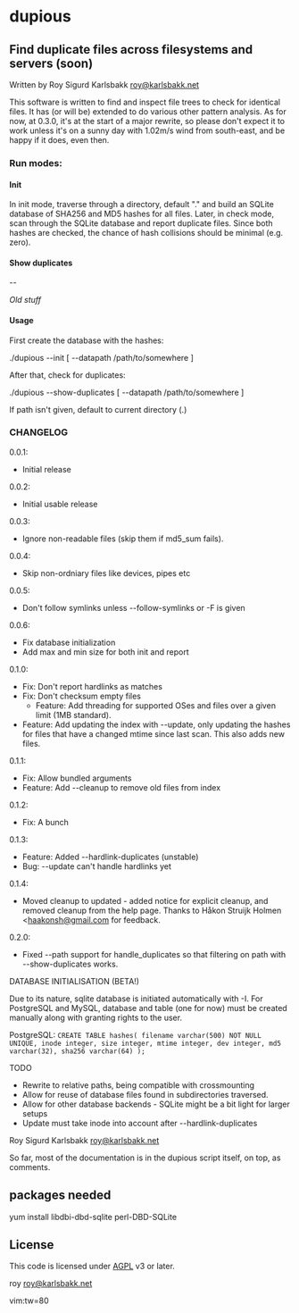 # dupious
## Find duplicate files across filesystems and servers (soon)

Written by Roy Sigurd Karlsbakk <roy@karlsbakk.net>

This software is written to find and inspect file trees to check for identical
files. It has (or will be) extended to do various other pattern analysis. As for
now, at 0.3.0, it's at the start of a major rewrite, so please don't expect it
to work unless it's on a sunny day with 1.02m/s wind from south-east, and be
happy if it does, even then.

### Run modes:

#### Init  

In init mode, traverse through a directory, default "." and build an SQLite database of SHA256 and MD5 hashes for all files. Later, in check mode, scan through the SQLite database and report duplicate files. Since both hashes are checked, the chance of hash collisions should be minimal (e.g. zero).

#### Show duplicates


--

_Old stuff_

#### Usage

First create the database with the hashes:

./dupious --init [ --datapath /path/to/somewhere ]

After that, check for duplicates:

./dupious --show-duplicates [ --datapath /path/to/somewhere ]

If path isn't given, default to current directory (.)

### CHANGELOG

0.0.1:
- Initial release

0.0.2:
- Initial usable release

0.0.3:
- Ignore non-readable files (skip them if md5_sum fails).

0.0.4:
- Skip non-ordniary files like devices, pipes etc

0.0.5:
- Don't follow symlinks unless --follow-symlinks or -F is given

0.0.6:
- Fix database initialization
- Add max and min size for both init and report

0.1.0:
- Fix: Don't report hardlinks as matches
- Fix: Don't checksum empty files
	- Feature: Add threading for supported OSes and files over a given limit (1MB standard).
- Feature: Add updating the index with --update, only updating the hashes for files that have a changed
mtime since last scan. This also adds new files.

0.1.1:
- Fix: Allow bundled arguments
- Feature: Add --cleanup to remove old files from index

0.1.2:
- Fix: A bunch

0.1.3:
- Feature: Added --hardlink-duplicates (unstable)
- Bug: --update can't handle hardlinks yet

0.1.4:
- Moved cleanup to updated - added notice for explicit cleanup, and removed cleanup from the
help page. Thanks to Håkon Struijk Holmen <haakonsh@gmail.com for feedback.

0.2.0:
- Fixed --path support for handle_duplicates so that filtering on path with --show-duplicates
works.

DATABASE INITIALISATION (BETA!)

Due to its nature, sqlite database is initiated automatically with -I. For PostgreSQL and MySQL,
database and table (one for now) must be created manually along with granting rights to the user.

PostgreSQL:
`
CREATE TABLE hashes(
	filename varchar(500) NOT NULL UNIQUE,
	inode integer,
	size integer,
	mtime integer,
	dev integer,
	md5 varchar(32),
	sha256 varchar(64)
);
`

TODO

- Rewrite to relative paths, being compatible with crossmounting
- Allow for reuse of database files found in subdirectories traversed.
- Allow for other database backends - SQLite might be a bit light for larger setups
- Update must take inode into account after --hardlink-duplicates

Roy Sigurd Karlsbakk <roy@karlsbakk.net>

So far, most of the documentation is in the dupious script itself, on top, as
comments.

## packages needed

yum install libdbi-dbd-sqlite perl-DBD-SQLite

## License

This code is licensed under [AGPL](https://www.gnu.org/licenses/agpl-3.0.en.html) v3 or later.

roy <roy@karlsbakk.net>

vim:tw=80

